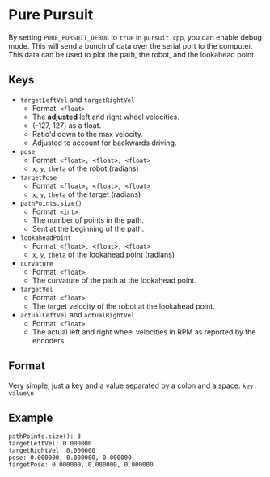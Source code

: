 # Pure Pursuit

By setting `PURE_PURSUIT_DEBUG` to `true` in `pursuit.cpp`, you can enable debug mode. This will send a bunch of data over the serial port to the computer. This data can be used to plot the path, the robot, and the lookahead point.

## Keys
- `targetLeftVel` and `targetRightVel` 
  - Format: `<float>`
  - The **adjusted** left and right wheel velocities.
  - (-127, 127) as a float. 
  - Ratio'd down to the max velocity.
  - Adjusted to account for backwards driving.
- `pose`
  - Format: `<float>, <float>, <float>` 
  - `x`, `y`, `theta` of the robot (radians)
- `targetPose`
  - Format: `<float>, <float>, <float>` 
  - `x`, `y`, `theta` of the target (radians)
- `pathPoints.size()`
  - Format: `<int>`
  - The number of points in the path.
  - Sent at the beginning of the path.
- `lookaheadPoint`
  - Format: `<float>, <float>, <float>`
  - `x`, `y`, `theta` of the lookahead point (radians)
- `curvature`
  - Format: `<float>`
  - The curvature of the path at the lookahead point.
- `targetVel`
  - Format: `<float>`
  - The target velocity of the robot at the lookahead point.
- `actualLeftVel` and `actualRightVel`
  - Format: `<float>`
  - The actual left and right wheel velocities in RPM as reported by the encoders.

## Format
Very simple, just a key and a value separated by a colon and a space: `key: value\n`

## Example
```
pathPoints.size(): 3
targetLeftVel: 0.000000
targetRightVel: 0.000000
pose: 0.000000, 0.000000, 0.000000
targetPose: 0.000000, 0.000000, 0.000000
```